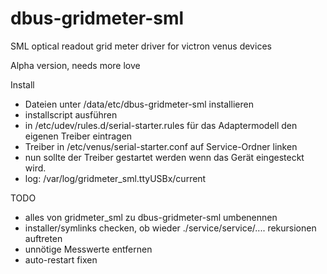# dbus-gridmeter-sml
SML optical readout grid meter driver for victron venus devices

Alpha version, needs more love

Install

* Dateien unter /data/etc/dbus-gridmeter-sml installieren
* installscript ausführen
* in /etc/udev/rules.d/serial-starter.rules für das Adaptermodell den eigenen Treiber eintragen
* Treiber in /etc/venus/serial-starter.conf auf Service-Ordner linken
* nun sollte der Treiber gestartet werden wenn das Gerät eingesteckt wird.
* log: /var/log/gridmeter_sml.ttyUSBx/current


TODO

* alles von gridmeter_sml zu dbus-gridmeter-sml umbenennen
* installer/symlinks checken, ob wieder ./service/service/.... rekursionen auftreten
* unnötige Messwerte entfernen
* auto-restart fixen

